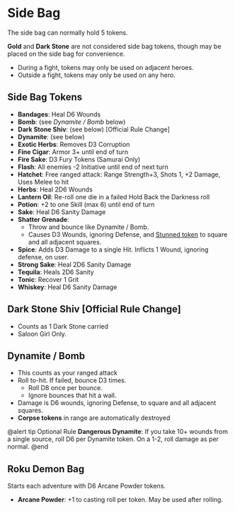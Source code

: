 ﻿# Side Bag

The side bag can normally hold 5 tokens. 

**Gold** and **Dark Stone** are not considered side bag tokens, though may be placed on the side bag for convenience.

* During a fight, tokens may only be used on adjacent heroes.
* Outside a fight, tokens may only be used on any hero.

## Side Bag Tokens

* **Bandages**: Heal D6 Wounds
* **Bomb**: (see *Dynamite / Bomb* below)
* **Dark Stone Shiv**: (see below) [Official Rule Change]
* **Dynamite**: (see below)
* **Exotic Herbs**: Removes D3 Corruption
* **Fine Cigar**: Armor 3+ until end of turn
* **Fire Sake**: D3 Fury Tokens (Samurai Only)
* **Flash**: All enemies -2 Initiative until end of next turn
* **Hatchet**: Free ranged attack: Range Strength+3, Shots 1, +2 Damage, Uses Melee to hit
* **Herbs**: Heal 2D6 Wounds
* **Lantern Oil**: Re-roll one die in a failed Hold Back the Darkness roll
* **Potion**: +2 to one Skill (max 6) until end of turn
* **Sake**: Heal D6 Sanity Damage
* **Shatter Grenade**: 
  * Throw and bounce like Dynamite / Bomb.
  * Causes D3 Wounds, ignoring Defense, and [Stunned token](Status.htm) to square and all adjacent squares.
* **Spice**: Adds D3 Damage to a single Hit. Inflicts 1 Wound, ignoring defense, on user.
* **Strong Sake**: Heal 2D6 Sanity Damage
* **Tequila**: Heals 2D6 Sanity
* **Tonic**: Recover 1 Grit
* **Whiskey**: Heal D6 Sanity Damage

## Dark Stone Shiv [Official Rule Change]

* Counts as 1 Dark Stone carried
* Saloon Girl Only.

## Dynamite / Bomb

* This counts as your ranged attack
* Roll to-hit. If failed, bounce D3 times. 
  * Roll D8 once per bounce.
  * Ignore bounces that hit a wall.
* Damage is D6 wounds, ignoring Defense, to square and all adjacent squares.
* **Corpse tokens** in range are automatically destroyed

@alert tip
Optional Rule **Dangerous Dynamite**: If you take 10+ wounds from a single source, roll D6 per Dynamite token. On a 1-2, roll damage as per normal.
@end

## Roku Demon Bag

Starts each adventure with D6 Arcane Powder tokens.

* **Arcane Powder**: +1 to casting roll per token. May be used after rolling.

